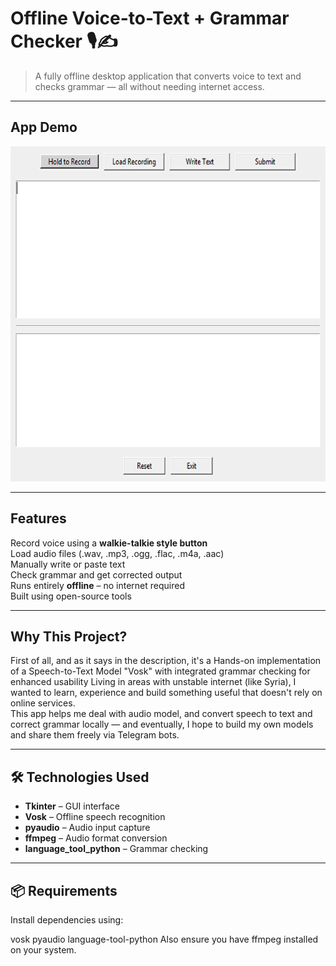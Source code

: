 # Offline Voice-to-Text + Grammar Checker 🎙️✍️

> A fully offline desktop application that converts voice to text and checks grammar — all without needing internet access.

---

##  App Demo

<p align="center">
  <img src="screenshots/demo.gif" width="640" height="536" alt="App Demo">
</p>

---

## Features

 Record voice using a **walkie-talkie style button**  
 Load audio files (.wav, .mp3, .ogg, .flac, .m4a, .aac)  
 Manually write or paste text  
 Check grammar and get corrected output  
 Runs entirely **offline** – no internet required  
 Built using open-source tools  

---

##  Why This Project?

First of all, and as it says in the description, it's a Hands-on implementation of a Speech-to-Text Model "Vosk" with integrated grammar checking for enhanced usability
Living in areas with unstable internet (like Syria), I wanted to learn, experience and build something useful that doesn't rely on online services.  
This app helps me deal with audio model, and convert speech to text and correct grammar locally — and eventually, I hope to build my own models and share them freely via Telegram bots.

---

## 🛠️ Technologies Used

- **Tkinter** – GUI interface
- **Vosk** – Offline speech recognition
- **pyaudio** – Audio input capture
- **ffmpeg** – Audio format conversion
- **language_tool_python** – Grammar checking

---

## 📦 Requirements

Install dependencies using:

vosk pyaudio language-tool-python
Also ensure you have ffmpeg installed on your system.

